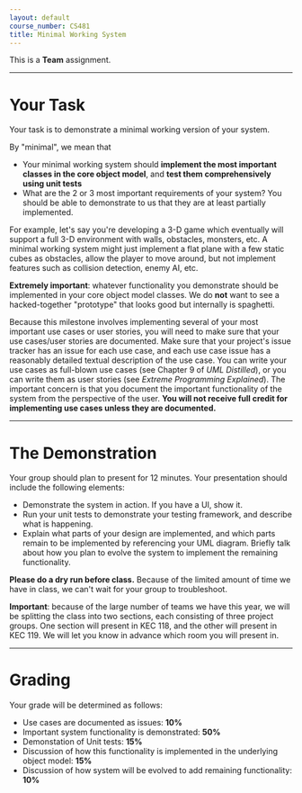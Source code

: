 ```yaml
---
layout: default
course_number: CS481
title: Minimal Working System
---
```


This is a **Team** assignment.

--- --- --- --- --- --- --- --- --- --- --- --- --- --- --- --- --- --- --- --- --- --- --- ---



# Your Task


Your task is to demonstrate a minimal working version of your system.

By "minimal", we mean that

-   Your minimal working system should **implement the most important classes in the core object model**, and **test them comprehensively using unit tests**
-   What are the 2 or 3 most important requirements of your system? You should be able to demonstrate to us that they are at least partially implemented.

For example, let's say you're developing a 3-D game which eventually will support a full 3-D environment with walls, obstacles, monsters, etc. A minimal working system might just implement a flat plane with a few static cubes as obstacles, allow the player to move around, but not implement features such as collision detection, enemy AI, etc.

**Extremely important**: whatever functionality you demonstrate should be implemented in your core object model classes. We do **not** want to see a hacked-together "prototype" that looks good but internally is spaghetti.

Because this milestone involves implementing several of your most important use cases or user stories, you will need to make sure that your use cases/user stories are documented.  Make sure that your project's issue tracker has an issue for each use case, and each use case issue has a reasonably detailed textual description of the use case.  You can write your use cases as full-blown use cases (see Chapter 9 of *UML Distilled*), or you can write them as user stories (see *Extreme Programming Explained*).  The important concern is that you document the important functionality of the system from the perspective of the user.  **You will not receive full credit for implementing use cases unless they are documented.**

--- --- --- --- --- --- --- --- --- --- --- --- --- --- --- --- --- --- --- --- --- --- --- ---



# The Demonstration

Your group should plan to present for 12 minutes. Your presentation should include the following elements:

- Demonstrate the system in action. If you have a UI, show it.
- Run your unit tests to demonstrate your testing framework, and describe what is happening.
- Explain what parts of your design are implemented, and which parts remain to be implemented by referencing your UML diagram. Briefly talk about how you plan to evolve the system to implement the remaining functionality.

**Please do a dry run before class.** Because of the limited amount of time we have in class, we can't wait for your group to troubleshoot.

**Important**: because of the large number of teams we have this year, we will be splitting the class into two sections, each consisting of three project groups.  One section will present in KEC 118, and the other will present in KEC 119.  We will let you know in advance which room you will present in.

--- --- --- --- --- --- --- --- --- --- --- --- --- --- --- --- --- --- --- --- --- --- --- ---



# Grading


Your grade will be determined as follows:

- Use cases are documented as issues: **10%**
- Important system functionality is demonstrated: **50%**
- Demonstation of Unit tests: **15%**
- Discussion of how this functionality is implemented in the underlying object model: **15%**
- Discussion of how system will be evolved to add remaining functionality: **10%**

